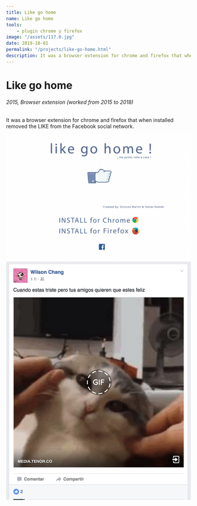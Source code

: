 ```yaml
---
title: Like go home
name: Like go home
tools:
    - plugin chrome y firefox
image: "/assets/117.0.jpg"
date: 2019-10-01
permalink: "/projects/like-go-home.html"
description: It was a browser extension for chrome and firefox that when installed removed the LIKE from the Facebook social network.
---
```


# Like go home

###### 2015, Browser extension (worked from 2015 to 2018)

It was a browser extension for chrome and firefox that when installed removed the LIKE from the Facebook social network.

![preview](/assets/117.1.png)
![preview](/assets/117.2.png)
